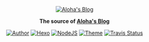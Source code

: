 <p align="center">
  <a href="http://andemen.github.io">
    <img alt="Aloha's Blog" src="https://cdn.jsdelivr.net/gh/ANDEMEN/andemen.github.io/img/whale.png">
  </a>
</p>
<p align="center">
  <strong>The source of <a href="http://andemen.github.io">Aloha's Blog</a></strong>
</p>
<p align="center">
  <a href="http://andemen.github.io"><img alt="Author" src="https://img.shields.io/badge/author-Aloha-459b9d.svg?style=flat-square"></a>
  <a href="https://hexo.io"><img alt="Hexo" src="https://img.shields.io/badge/hexo-3.2.0-0e83cd.svg?style=flat-square"></a>
  <a href="https://nodejs.org"><img alt="NodeJS" src="https://img.shields.io/badge/node-LTS-43853d.svg?style=flat-square"></a>
  <a href="https://material.viosey.com"><img alt="Theme" src="https://img.shields.io/badge/theme-material-red.svg?style=flat-square"></a>
  <a href="https://travis-ci.org/ANDEMEN/andemen.github.io"><img alt="Travis Status" src="https://img.shields.io/travis/ANDEMEN/andemen.github.io/raw.svg?style=flat-square"></a>
</p>
